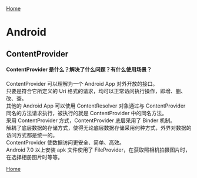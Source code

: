 [Home](../../README.md)  

# Android  

## ContentProvider  

#### ContentProvider 是什么？解决了什么问题？有什么使用场景？  

ContentProvider 可以理解为一个 Android App 对外开放的接口。  
只要是符合它所定义的 Uri 格式的请求，均可以正常访问执行操作，即增、删、改、查。  
其他的 Android App 可以使用 ContentResolver 对象通过与 ContentProvider 同名的方法请求执行，被执行的就是 ContentProvider 中的同名方法。  
采用 ContentProvider 方式，ContentProvider 底层采用了 Binder 机制。  
解耦了底层数据的存储方式，使得无论底层数据存储采用何种方式，外界对数据的访问方式都是统一的。  
ContentProvider 使数据访问更安全、简单、高效。  
Android 7.0 以上安装 apk 文件使用了 FileProvider，在获取照相机拍摄图片时，在选择相册图片时等等。  

[Home](../../README.md)  